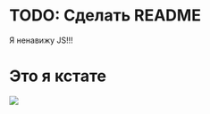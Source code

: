 # TODO: Сделать README
Я ненавижу JS!!!

# Это я кстате
![](https://github.com/niceguy135/niceguy135/blob/main/me_for_real.gif)
